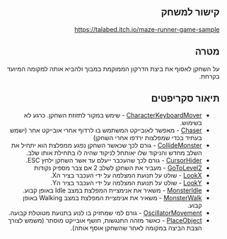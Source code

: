 <div dir='rtl' lang='he'>

## קישור למשחק
https://talabed.itch.io/maze-runner-game-sample
## מטרה
על השחקן לאסוף את ביצת הדרקון הממוקמת במבוך ולהביא אותה למקומה המיועד בקרחת.

## תיאור סקריפטים
* [CharacterKeyboardMover](https://github.com/TA-GAMES/MyMazeRunner/blob/main/Assets/Scripts/CharacterKeyboardMover.cs) - שימש במקור לתזוזת השחקן. כרגע לא בשימוש.
* [Chaser](https://github.com/TA-GAMES/MyMazeRunner/blob/main/Assets/Scripts/Chaser.cs) - מאפשר לאובייקט המשתמש בו לרדוף אחרי אובייקט אחר (ישמש בעתיד בכדי שמפלצות ירדפו אחרי השחקן)
* [CollideMonster](https://github.com/TA-GAMES/MyMazeRunner/blob/main/Assets/Scripts/CollideMonster.cs) - גורם לכך שכאשר השחקן נפגע ממפלצת הוא יתחיל את השלב מחדש והניקוד שלו יאותחל לניקוד שהיה לו בתחילת אותו שלב.
* [CursorHider](https://github.com/TA-GAMES/MyMazeRunner/blob/main/Assets/Scripts/CursorHider.cs) - גורם לכך שהעכבר ייעלם עד אשר השחקן ילחץ ESC.
* [GoToLevel2](https://github.com/TA-GAMES/MyMazeRunner/blob/main/Assets/Scripts/GoToLevel2.cs) - מעביר את השחקן לשלב 2 אם צבר מספיק נקודות
* [LookX](https://github.com/TA-GAMES/MyMazeRunner/blob/main/Assets/Scripts/LookX.cs) - שולט על תנועת המצלמה על ידי העכבר בציר הX.
* [LookY](https://github.com/TA-GAMES/MyMazeRunner/blob/main/Assets/Scripts/LookY.cs) - שולט על תנועת המצלמה על ידי העכבר בציר הY.
* [MonsterIdle](https://github.com/TA-GAMES/MyMazeRunner/blob/main/Assets/Scripts/MonsterIdle.cs) - משאיר את אנימציית המפלצת במצב Idle באופן קבוע.
* [MonsterWalk](https://github.com/TA-GAMES/MyMazeRunner/blob/main/Assets/Scripts/MonsterWalk.cs) - משאיר את אנימציית המפלצת במצב Walking באופן קבוע.
* [OscillatorMovement](https://github.com/TA-GAMES/MyMazeRunner/blob/main/Assets/Scripts/OscillatorMovement.cs) - גורם למי שמחזיק בו לנוע בתנועת מטוטלת קבועה.
* [PlaceObject](https://github.com/TA-GAMES/MyMazeRunner/blob/main/Assets/Scripts/PlaceObject.cs) - כאשר מזהה התנגשות, חושף אובייקט מוסתר (משמש לצורך הצבת הביצה במקומה לאחר שהשחקן אוסף אותה).

</div>
